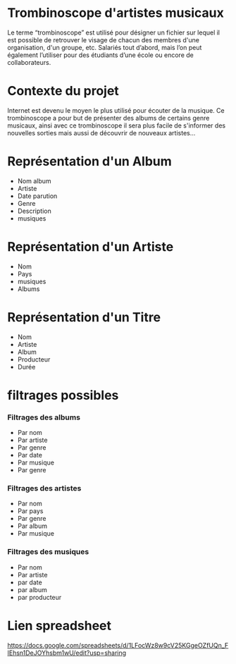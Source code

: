 # Trombinoscope d'artistes musicaux 

Le terme “trombinoscope” est utilisé pour désigner un fichier sur lequel il est possible de retrouver le visage de chacun des membres d'une organisation, d'un groupe, etc. Salariés tout d’abord, mais l’on peut également l’utiliser pour des étudiants d’une école ou encore de collaborateurs.

# Contexte du projet 

Internet est devenu le moyen le plus utilisé pour écouter de la musique.
Ce trombinoscope a pour but de présenter des albums de certains genre musicaux, ainsi avec ce trombinoscope il sera plus facile de s'informer des nouvelles sorties mais aussi de découvrir de nouveaux artistes...

# Représentation d'un Album

- Nom album
- Artiste
- Date parution
- Genre
- Description
- musiques

# Représentation d'un Artiste

- Nom
- Pays
- musiques
- Albums

# Représentation d'un Titre

- Nom
- Artiste
- Album
- Producteur
- Durée 

# filtrages possibles

### Filtrages des albums

- Par nom
- Par artiste
- Par genre
- Par date
- Par musique
- Par genre

### Filtrages des artistes

- Par nom
- Par pays
- Par genre
- Par album
- Par musique

### Filtrages des musiques

- Par nom
- Par artiste
- par date
- par album
- par producteur

# Lien spreadsheet
https://docs.google.com/spreadsheets/d/1LFocWz8w9cV25KGgeOZfUQn_FIEhsn1DeJOYhsbm1wU/edit?usp=sharing

